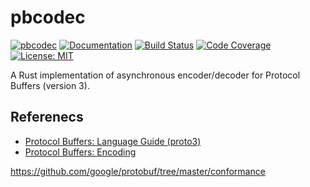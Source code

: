 pbcodec
=======

[![pbcodec](http://meritbadge.herokuapp.com/pbcodec)](https://crates.io/crates/pbcodec)
[![Documentation](https://docs.rs/pbcodec/badge.svg)](https://docs.rs/pbcodec)
[![Build Status](https://travis-ci.org/sile/pbcodec.svg?branch=master)](https://travis-ci.org/sile/pbcodec)
[![Code Coverage](https://codecov.io/gh/sile/pbcodec/branch/master/graph/badge.svg)](https://codecov.io/gh/sile/pbcodec/branch/master)
[![License: MIT](https://img.shields.io/badge/license-MIT-blue.svg)](LICENSE)

A Rust implementation of asynchronous encoder/decoder for Protocol Buffers (version 3).

Referenecs
-----------

- [Protocol Buffers: Language Guide (proto3)](https://developers.google.com/protocol-buffers/docs/proto3)
- [Protocol Buffers: Encoding](https://developers.google.com/protocol-buffers/docs/encoding)

https://github.com/google/protobuf/tree/master/conformance

